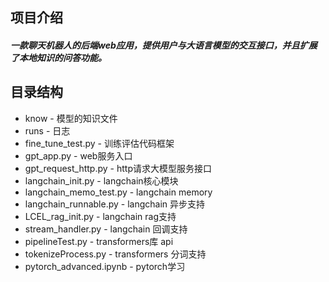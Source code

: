 ## 项目介绍

##### 一款聊天机器人的后端web应用，提供用户与大语言模型的交互接口，并且扩展了本地知识的问答功能。



## 目录结构

- know - 模型的知识文件
- runs - 日志
- fine_tune_test.py - 训练评估代码框架
- gpt_app.py - web服务入口
- gpt_request_http.py - http请求大模型服务接口
- langchain_init.py - langchain核心模块
- langchain_memo_test.py - langchain memory
- langchain_runnable.py - langchain 异步支持
- LCEL_rag_init.py - langchain rag支持
- stream_handler.py - langchain 回调支持
- pipelineTest.py - transformers库 api
- tokenizeProcess.py - transformers 分词支持
- pytorch_advanced.ipynb - pytorch学习


